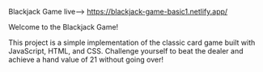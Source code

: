 Blackjack Game
live--> https://blackjack-game-basic1.netlify.app/



Welcome to the Blackjack Game! 


This project is a simple implementation of the classic card game built with
JavaScript, HTML, and CSS. Challenge yourself to beat the 
dealer and achieve a hand value of 21 without going over!

